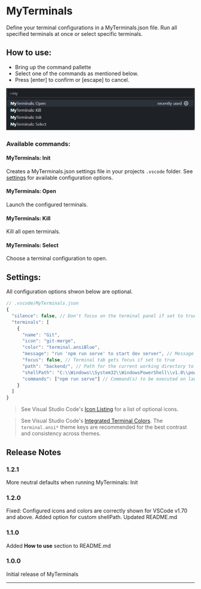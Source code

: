 # MyTerminals

Define your terminal configurations in a MyTerminals.json file.
Run all specified terminals at once or select specific terminals.

## How to use:
- Bring up the command pallette
- Select one of the commands as mentioned below.
- Press [enter] to confirm or [escape] to cancel.

![Command pallette](/images/command-pallette.png)


### Available commands:
#### MyTerminals: Init
Creates a MyTerminals.json settings file in your projects `.vscode` folder.
See [settings](#available-settings) for available configuration options.

#### MyTerminals: Open
Launch the configured terminals.

#### MyTerminals: Kill
Kill all open terminals.

#### MyTerminals: Select
Choose a terminal configuration to open.
 

## Settings:
All configuration options shwon below are optional.

```javascript
// .vscode/MyTerminals.json
{
  "silence": false, // Don't focus on the terminal panel if set to true
  "terminals": [
    {
      "name": "Git",
      "icon": "git-merge", 
      "color": "terminal.ansiBlue",
      "message": "run 'npm run serve' to start dev server", // Message written to the terminal on first launch.
      "focus": false, // Terminal tab gets focus if set to true 
      "path": "backend/", // Path for the current working directory to be used for the terminal. Relative to workspace root.
      "shellPath": "C:\\Windows\\System32\\WindowsPowerShell\\v1.0\\powershell.exe", // Path to custom shell executable to be used in the terminal
      "commands": ["npm run serve"] // Command(s) to be executed on launch.
    }    
  ]
}
```

 > See Visual Studio Code's [Icon Listing](https://code.visualstudio.com/api/references/icons-in-labels#icon-listing) for a list of optional icons.

> See Visual Studio Code's [Integrated Terminal Colors](https://code.visualstudio.com/api/references/theme-color#integrated-terminal-colors). The `terminal.ansi*` theme keys are recommended for the best contrast and consistency across themes.


## Release Notes
### 1.2.1
More neutral defaults when running MyTerminals: Init
### 1.2.0
Fixed: Configured icons and colors are correctly shown for VSCode v1.70 and above.
Added option for custom shellPath.
Updated README.md 

### 1.1.0
Added **How to use** section to README.md

### 1.0.0

Initial release of MyTerminals

---
